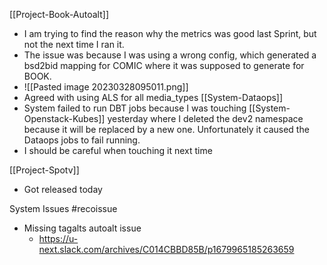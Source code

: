 [[Project-Book-Autoalt]]
* I am trying to find the reason why the metrics was good last Sprint, but not the next time I ran it.
* The issue was because I was using a wrong config, which generated a bsd2bid mapping for COMIC where it was supposed to generate for BOOK. 
* ![[Pasted image 20230328095011.png]]
* Agreed with using ALS for all media_types
[[System-Dataops]]
* System failed to run  DBT jobs because I was touching [[System-Openstack-Kubes]] yesterday where I deleted the dev2 namespace because it will be replaced by a new one. Unfortunately it caused the Dataops jobs to fail running.
* I should be careful when touching it next time

[[Project-Spotv]]
* Got released today

System Issues
#recoissue
* Missing tagalts autoalt issue
	* https://u-next.slack.com/archives/C014CBBD85B/p1679965185263659